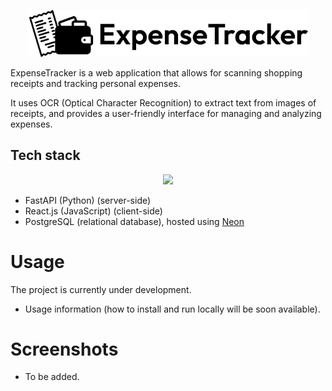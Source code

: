 <p align="center">
    <img src="frontend/src/assets/logo_white_background.svg" alt="ExpenseTracker Logo" width="450"/>
</p>

ExpenseTracker is a web application that allows for scanning shopping receipts and tracking personal expenses.

It uses OCR (Optical Character Recognition) to extract text from images of receipts, and provides a user-friendly interface for managing and analyzing expenses.

## Tech stack

<p align="center">
  <a href="https://skillicons.dev">
    <img src="https://skillicons.dev/icons?i=fastapi,react,postgres" />
  </a>
</p>

- FastAPI (Python) (server-side)
- React.js (JavaScript) (client-side)
- PostgreSQL (relational database), hosted using [Neon](https://neon.tech/)

# Usage

The project is currently under development. 

- Usage information (how to install and run locally will be soon 
available).


# Screenshots

- To be added.